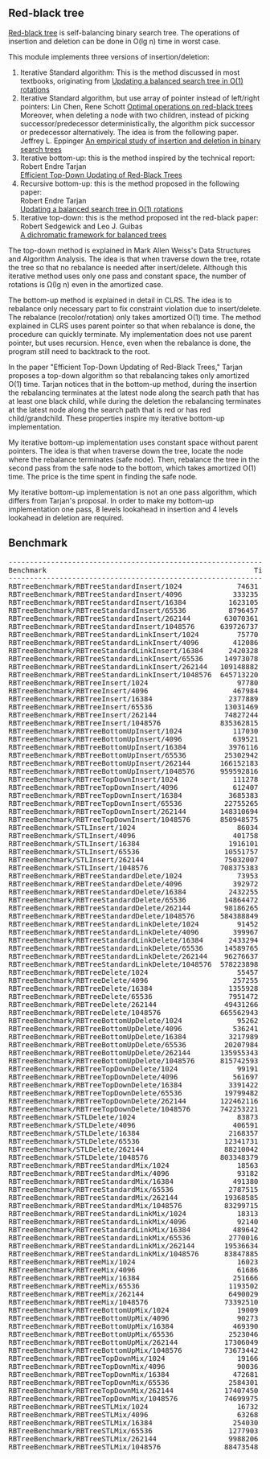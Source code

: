 ## Red-black tree
[Red-black tree](https://en.wikipedia.org/wiki/Red%E2%80%93black_tree) is self-balancing binary search
tree. The operations of insertion and deletion can be done in O(lg n) time in
worst case.

This module implements three versions of insertion/deletion:
1. Iterative Standard algorithm: This is the method discussed in most textbooks, originating from
   [Updating a balanced search tree in O(1) rotations](https://doi.org/10.1016/0020-0190(83)90099-6)
1. Iterative Standard algorithm, but use array of pointer instead of left/right pointers:
   Lin Chen, Rene Schott
   [Optimal operations on red-black trees](https://doi.org/10.1109/ICCI.1993.315316) 
   Moreover, when deleting a node with two children, instead of picking successor/predecessor
   deterministically, the algorithm pick successor or predecessor alternatively.
   The idea is from the following paper.
   Jeffrey L. Eppinger
   [An empirical study of insertion and deletion in binary search trees](https://doi.org/10.1145/358172.358183)
1. Iterative bottom-up: this is the method inspired by the technical report:  
   Robert Endre Tarjan  
   [Efficient Top-Down Updating of Red-Black Trees](https://www.cs.princeton.edu/research/techreps/TR-006-85)
1. Recursive bottom-up: this is the method proposed in the following paper:  
   Robert Endre Tarjan  
   [Updating a balanced search tree in O(1) rotations](https://doi.org/10.1016/0020-0190(83)90099-6)
1. Iterative top-down: this is the method proposed int the red-black paper:  
   Robert Sedgewick and Leo J. Guibas  
   [A dichromatic framework for balanced trees](https://doi.org/10.1109/SFCS.1978.3)

The top-down method is explained in Mark Allen Weiss's Data Structures and
Algorithm Analysis. The idea is that when traverse down the tree, rotate the
tree so that no rebalance is needed after insert/delete. Although this
iterative method uses only one pass and constant space, the number of rotations
is Ω(lg n) even in the amortized case.

The bottom-up method is explained in detail in CLRS. The idea is to rebalance
only necessary part to fix constraint violation due to insert/delete. The
rebalance (recolor/rotation) only takes amortized O(1) time. The method
explained in CLRS uses parent pointer so that when rebalance is done, the
procedure can quickly terminate. My implementation does not use parent pointer,
but uses recursion. Hence, even when the rebalance is done, the program still
need to backtrack to the root.

In the paper "Efficient Top-Down Updating of Red-Black Trees," Tarjan proposes
a top-down algorithm so that rebalancing takes only amortized O(1) time. Tarjan
notices that in the bottom-up method, during the insertion the rebalancing
terminates at the latest node along the search path that has at least one black
child, while during the deletion the rebalancing terminates at the latest node
along the search path that is red or has red child/grandchild. These properties
inspire my iterative bottom-up implementation.

My iterative bottom-up implementation uses constant space without parent
pointers. The idea is that when traverse down the tree, locate the node where
the rebalance terminates (safe node). Then, rebalance the tree in the second
pass from the safe node to the bottom, which takes amortized O(1) time. The
price is the time spent in finding the safe node.

My iterative bottom-up implementation is not an one pass algorithm, which
differs from Tarjan's proposal. In order to make my bottom-up implementation
one pass, 8 levels lookahead in insertion and 4 levels lookahead in deletion
are required.

## Benchmark
<pre>
-------------------------------------------------------------------------------------------
Benchmark                                                 Time             CPU   Iterations
-------------------------------------------------------------------------------------------
RBTreeBenchmark/RBTreeStandardInsert/1024             74631 ns        73092 ns       652464
RBTreeBenchmark/RBTreeStandardInsert/4096            333235 ns       333249 ns       124432
RBTreeBenchmark/RBTreeStandardInsert/16384          1623105 ns      1623147 ns        25947
RBTreeBenchmark/RBTreeStandardInsert/65536          8796457 ns      8796626 ns         4878
RBTreeBenchmark/RBTreeStandardInsert/262144        63070361 ns     63071789 ns          657
RBTreeBenchmark/RBTreeStandardInsert/1048576      639726737 ns    639727855 ns           66
RBTreeBenchmark/RBTreeStandardLinkInsert/1024         75770 ns        75769 ns       587827
RBTreeBenchmark/RBTreeStandardLinkInsert/4096        412086 ns       412347 ns       103636
RBTreeBenchmark/RBTreeStandardLinkInsert/16384      2420328 ns      2420845 ns        17112
RBTreeBenchmark/RBTreeStandardLinkInsert/65536     14973078 ns     14974375 ns         2798
RBTreeBenchmark/RBTreeStandardLinkInsert/262144   109148882 ns    109150256 ns          384
RBTreeBenchmark/RBTreeStandardLinkInsert/1048576  645713220 ns    645714379 ns           65
RBTreeBenchmark/RBTreeInsert/1024                     97780 ns        97757 ns       429007
RBTreeBenchmark/RBTreeInsert/4096                    467984 ns       468004 ns        89984
RBTreeBenchmark/RBTreeInsert/16384                  2377889 ns      2377904 ns        17487
RBTreeBenchmark/RBTreeInsert/65536                 13031469 ns     13031632 ns         3183
RBTreeBenchmark/RBTreeInsert/262144                74827244 ns     74828476 ns          565
RBTreeBenchmark/RBTreeInsert/1048576              835362815 ns    835364231 ns           52
RBTreeBenchmark/RBTreeBottomUpInsert/1024            117030 ns       117025 ns       356629
RBTreeBenchmark/RBTreeBottomUpInsert/4096            639521 ns       639792 ns        66773
RBTreeBenchmark/RBTreeBottomUpInsert/16384          3976116 ns      3976653 ns        10545
RBTreeBenchmark/RBTreeBottomUpInsert/65536         25302942 ns     25304425 ns         1686
RBTreeBenchmark/RBTreeBottomUpInsert/262144       166152183 ns    166153684 ns          250
RBTreeBenchmark/RBTreeBottomUpInsert/1048576      959592816 ns    959594510 ns           39
RBTreeBenchmark/RBTreeTopDownInsert/1024             111278 ns       111272 ns       367468
RBTreeBenchmark/RBTreeTopDownInsert/4096             612407 ns       612707 ns        68195
RBTreeBenchmark/RBTreeTopDownInsert/16384           3685383 ns      3685960 ns        11361
RBTreeBenchmark/RBTreeTopDownInsert/65536          22755265 ns     22756852 ns         1884
RBTreeBenchmark/RBTreeTopDownInsert/262144        148310694 ns    148312364 ns          283
RBTreeBenchmark/RBTreeTopDownInsert/1048576       850948575 ns    850950006 ns           50
RBTreeBenchmark/STLInsert/1024                        86034 ns        86018 ns       495328
RBTreeBenchmark/STLInsert/4096                       401758 ns       401767 ns       105499
RBTreeBenchmark/STLInsert/16384                     1916101 ns      1916140 ns        21163
RBTreeBenchmark/STLInsert/65536                    10551757 ns     10551960 ns         4081
RBTreeBenchmark/STLInsert/262144                   75032007 ns     75033617 ns          555
RBTreeBenchmark/STLInsert/1048576                 708375383 ns    708376591 ns           59
RBTreeBenchmark/RBTreeStandardDelete/1024             73953 ns        73910 ns       569732
RBTreeBenchmark/RBTreeStandardDelete/4096            392972 ns       392990 ns       105494
RBTreeBenchmark/RBTreeStandardDelete/16384          2432255 ns      2432227 ns        17279
RBTreeBenchmark/RBTreeStandardDelete/65536         14864472 ns     14864725 ns         2844
RBTreeBenchmark/RBTreeStandardDelete/262144        98186265 ns     98186427 ns          426
RBTreeBenchmark/RBTreeStandardDelete/1048576      584388849 ns    584389096 ns           72
RBTreeBenchmark/RBTreeStandardLinkDelete/1024         91452 ns        91413 ns       581901
RBTreeBenchmark/RBTreeStandardLinkDelete/4096        399967 ns       399990 ns       104213
RBTreeBenchmark/RBTreeStandardLinkDelete/16384      2433294 ns      2433261 ns        17432
RBTreeBenchmark/RBTreeStandardLinkDelete/65536     14589765 ns     14590015 ns         2816
RBTreeBenchmark/RBTreeStandardLinkDelete/262144    96276637 ns     96276805 ns          443
RBTreeBenchmark/RBTreeStandardLinkDelete/1048576  578223898 ns    578224160 ns           71
RBTreeBenchmark/RBTreeDelete/1024                     55457 ns        55406 ns       724003
RBTreeBenchmark/RBTreeDelete/4096                    257255 ns       257222 ns       163372
RBTreeBenchmark/RBTreeDelete/16384                  1355928 ns      1355921 ns        30759
RBTreeBenchmark/RBTreeDelete/65536                  7951472 ns      7951489 ns         5334
RBTreeBenchmark/RBTreeDelete/262144                49431266 ns     49431392 ns          849
RBTreeBenchmark/RBTreeDelete/1048576              665562943 ns    665563105 ns           64
RBTreeBenchmark/RBTreeBottomUpDelete/1024             95262 ns        95222 ns       448296
RBTreeBenchmark/RBTreeBottomUpDelete/4096            536241 ns       536237 ns        77925
RBTreeBenchmark/RBTreeBottomUpDelete/16384          3217989 ns      3217842 ns        13064
RBTreeBenchmark/RBTreeBottomUpDelete/65536         20207984 ns     20208132 ns         2095
RBTreeBenchmark/RBTreeBottomUpDelete/262144       135955343 ns    135955386 ns          298
RBTreeBenchmark/RBTreeBottomUpDelete/1048576      815742593 ns    815742750 ns           51
RBTreeBenchmark/RBTreeTopDownDelete/1024              99191 ns        99147 ns       425521
RBTreeBenchmark/RBTreeTopDownDelete/4096             561697 ns       564065 ns        65079
RBTreeBenchmark/RBTreeTopDownDelete/16384           3391422 ns      3391271 ns        12468
RBTreeBenchmark/RBTreeTopDownDelete/65536          19799482 ns     19799590 ns         2123
RBTreeBenchmark/RBTreeTopDownDelete/262144        122462116 ns    122462161 ns          344
RBTreeBenchmark/RBTreeTopDownDelete/1048576       742253221 ns    742253269 ns           57
RBTreeBenchmark/STLDelete/1024                        83873 ns        83833 ns       503342
RBTreeBenchmark/STLDelete/4096                       406591 ns       406570 ns       102636
RBTreeBenchmark/STLDelete/16384                     2168357 ns      2168367 ns        19466
RBTreeBenchmark/STLDelete/65536                    12341731 ns     12341714 ns         3358
RBTreeBenchmark/STLDelete/262144                   88210042 ns     88210110 ns          476
RBTreeBenchmark/STLDelete/1048576                 803348379 ns    803348558 ns           53
RBTreeBenchmark/RBTreeStandardMix/1024                18563 ns        18539 ns      2266475
RBTreeBenchmark/RBTreeStandardMix/4096                93182 ns        93141 ns       451160
RBTreeBenchmark/RBTreeStandardMix/16384              491380 ns       491358 ns        86645
RBTreeBenchmark/RBTreeStandardMix/65536             2787515 ns      2787401 ns        15125
RBTreeBenchmark/RBTreeStandardMix/262144           19368585 ns     19368679 ns         2185
RBTreeBenchmark/RBTreeStandardMix/1048576          83299715 ns     83299502 ns          506
RBTreeBenchmark/RBTreeStandardLinkMix/1024            18313 ns        18280 ns      2302488
RBTreeBenchmark/RBTreeStandardLinkMix/4096            92140 ns        92094 ns       440049
RBTreeBenchmark/RBTreeStandardLinkMix/16384          489642 ns       489621 ns        86229
RBTreeBenchmark/RBTreeStandardLinkMix/65536         2770016 ns      2769937 ns        15018
RBTreeBenchmark/RBTreeStandardLinkMix/262144       19536634 ns     19536691 ns         2156
RBTreeBenchmark/RBTreeStandardLinkMix/1048576      83847885 ns     83847760 ns          496
RBTreeBenchmark/RBTreeMix/1024                        16023 ns        15979 ns      2644875
RBTreeBenchmark/RBTreeMix/4096                        61686 ns        61656 ns       666479
RBTreeBenchmark/RBTreeMix/16384                      251666 ns       251635 ns       166733
RBTreeBenchmark/RBTreeMix/65536                     1193502 ns      1193501 ns        35705
RBTreeBenchmark/RBTreeMix/262144                    6490029 ns      6489768 ns         6664
RBTreeBenchmark/RBTreeMix/1048576                  73392510 ns     73392390 ns          566
RBTreeBenchmark/RBTreeBottomUpMix/1024                19009 ns        18987 ns      2217189
RBTreeBenchmark/RBTreeBottomUpMix/4096                90273 ns        90196 ns       462196
RBTreeBenchmark/RBTreeBottomUpMix/16384              469390 ns       469300 ns        89115
RBTreeBenchmark/RBTreeBottomUpMix/65536             2523046 ns      2523007 ns        16703
RBTreeBenchmark/RBTreeBottomUpMix/262144           17306049 ns     17306149 ns         2442
RBTreeBenchmark/RBTreeBottomUpMix/1048576          73673442 ns     73673331 ns          578
RBTreeBenchmark/RBTreeTopDownMix/1024                 19166 ns        19141 ns      2177675
RBTreeBenchmark/RBTreeTopDownMix/4096                 90036 ns        89925 ns       463718
RBTreeBenchmark/RBTreeTopDownMix/16384               472681 ns       472593 ns        89979
RBTreeBenchmark/RBTreeTopDownMix/65536              2584301 ns      2584139 ns        16436
RBTreeBenchmark/RBTreeTopDownMix/262144            17407450 ns     17407498 ns         2455
RBTreeBenchmark/RBTreeTopDownMix/1048576           74699975 ns     74699809 ns          567
RBTreeBenchmark/RBTreeSTLMix/1024                     16732 ns        16701 ns      2546535
RBTreeBenchmark/RBTreeSTLMix/4096                     63268 ns        63242 ns       655283
RBTreeBenchmark/RBTreeSTLMix/16384                   254030 ns       254012 ns       165925
RBTreeBenchmark/RBTreeSTLMix/65536                  1277903 ns      1277905 ns        32885
RBTreeBenchmark/RBTreeSTLMix/262144                 9988206 ns      9988192 ns         4204
RBTreeBenchmark/RBTreeSTLMix/1048576               88473548 ns     88473415 ns          478
</pre>
